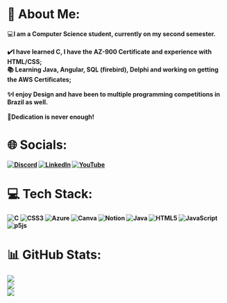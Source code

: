 # 💫 About Me: 
💻<b>I am a Computer Science student, currently on my second semester.<br><br>✔️I have learned C, I have the AZ-900 Certificate and experience with HTML/CSS;<br>📚 Learning Java, Angular, SQL (firebird), Delphi and working on getting the AWS Certificates;<br><br>✨I enjoy Design and have been to multiple programming competitions in Brazil as well.<br><br>🌙Dedication is never enough!

# 🌐 Socials: 
[![Discord](https://img.shields.io/badge/Discord-%237289DA.svg?logo=discord&logoColor=white)](https://discord.gg/littlehopw) [![LinkedIn](https://img.shields.io/badge/LinkedIn-%230077B5.svg?logo=linkedin&logoColor=white)](https://linkedin.com/in/ana-clara-ribeiro-rodrigues-da-cunha-61665825b/) [![YouTube](https://img.shields.io/badge/YouTube-%23FF0000.svg?logo=YouTube&logoColor=white)](https://youtube.com/@https://www.youtube.com/channel/UCJxf05IBTSXGZ3MI_uR25jA) 

# 💻 Tech Stack: 
![C](https://img.shields.io/badge/c-%2300599C.svg?style=for-the-badge&logo=c&logoColor=white) ![CSS3](https://img.shields.io/badge/css3-%231572B6.svg?style=for-the-badge&logo=css3&logoColor=white) ![Azure](https://img.shields.io/badge/azure-%230072C6.svg?style=for-the-badge&logo=azure-devops&logoColor=white) ![Canva](https://img.shields.io/badge/Canva-%2300C4CC.svg?style=for-the-badge&logo=Canva&logoColor=white) ![Notion](https://img.shields.io/badge/Notion-%23000000.svg?style=for-the-badge&logo=notion&logoColor=white) ![Java](https://img.shields.io/badge/java-%23ED8B00.svg?style=for-the-badge&logo=java&logoColor=white) ![HTML5](https://img.shields.io/badge/html5-%23E34F26.svg?style=for-the-badge&logo=html5&logoColor=white) ![JavaScript](https://img.shields.io/badge/javascript-%23323330.svg?style=for-the-badge&logo=javascript&logoColor=%23F7DF1E) ![p5js](https://img.shields.io/badge/p5.js-ED225D?style=for-the-badge&logo=p5.js&logoColor=FFFFFF) 

# 📊 GitHub Stats: 
![](https://github-readme-stats.vercel.app/api?username=littlehopw&theme=material-palenight&hide_border=false&include_all_commits=false&count_private=false)<br/> ![](https://github-readme-streak-stats.herokuapp.com/?user=littlehopw&theme=material-palenight&hide_border=false)<br/> ![](https://github-readme-stats.vercel.app/api/top-langs/?username=littlehopw&theme=material-palenight&hide_border=false&include_all_commits=false&count_private=false&layout=compact)  
